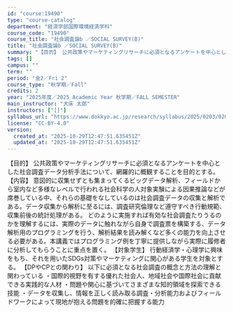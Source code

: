 ```yaml
---
id: "course:19490"
type: "course-catalog"
department: "経済学部国際環境経済学科"
course_code: "19490"
course_title: "社会調査論b ／SOCIAL SURVEY(B)"
title: "社会調査論b ／SOCIAL SURVEY(B)"
summary: "【目的】 公共政策やマーケティングリサーチに必須となるアンケートを中心とした社会調査データ分析手法について、網羅的に概観することを目的とする。 【内容】 意図的に収集せずとも集まってくるビッグデータ解析、フィールドから室内など多様なレベルで…"
tags: []
campus: ""
term: ""
period: "金2／Fri 2"
course_type: "秋学期／Fall"
credits: 2
year: "2025年度／2025 Academic Year 秋学期／FALL SEMESTER"
main_instructor: "大床 太郎"
instructors: ["[]"]
syllabus_url: "https://www.dokkyo.ac.jp/research/syllabus/2025/0203/0203_19490_ja_JP.html"
license: "CC-BY-4.0"
version:
  created_at: "2025-10-29T12:47:51.635451Z"
  updated_at: "2025-10-29T12:47:51.635451Z"
---
```

【目的】 公共政策やマーケティングリサーチに必須となるアンケートを中心とした社会調査データ分析手法について、網羅的に概観することを目的とする。 【内容】 意図的に収集せずとも集まってくるビッグデータ解析、フィールドから室内など多様なレベルで行われる社会科学の人対象実験による因果推論などが席巻している中、それらの基礎をなしているのは社会調査データの収集と解析である。データ収集から解析に至るには、調査研究倫理など遵守すべき行動規範、収集前後の統計処理がある。 どのように実施すれば有効な社会調査たりうるのかを理解するには、実際のデータに触れながら自身で調査票を構築する、データ解析用のプログラミングを行う、解析結果を読み解くなど多くの能力を向上させる必要がある。本講義ではプログラミング例を丁寧に提供しながら実際に履修者に分析してもらうことに重点を置く。 【対象学生】 行動経済学・心理学に興味をもち、それを用いたSDGs対策やマーケティングに関心がある学生を対象とする。 【DPやCPとの関わり】 以下に必須となる社会調査の概念と方法の理解と関わっている ・国際的視野を有する優れた社会人、地域社会や国際社会に貢献できる実践的な人材 ・問題や関心に基づいてさまざまな知的領域を探索できる技能 ・データを収集し、情報を正しく読み取る調査・分析能力およびフィールドワークによって現地が抱える問題を的確に把握する能力
